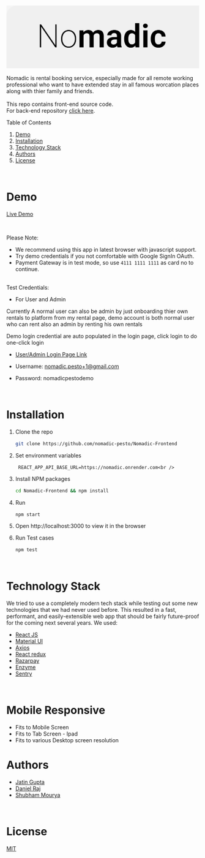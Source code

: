<!-- PROJECT LOGO -->
<p align="center">
    <img src="./public/images/nomadic-logo.png" alt="Logo"  >
</p>
Nomadic is rental booking service, especially made for all remote working professional who want to have extended stay in all famous worcation places along with thier family and friends.
<br />
<br />
This repo contains front-end source code.<br/>
For back-end repository <a href="https://github.com/nomadic-pesto/Nomadic-Backend">click here</a>.

<!-- TABLE OF CONTENTS -->
<br/>

Table of Contents

1. [Demo](#demo)
2. [Installation](#installation)
3. [Technology Stack](#technology-stack)
4. [Authors](#authors)
5. [License](#license)

<br/>

# Demo

[Live Demo](https://nomadic-life.netlify.app/)

<br/>

Please Note:

-  We recommend using this app in latest browser with javascript support.
-  Try demo credentials if you not comfortable with Google SignIn OAuth.
-  Payment Gateway is in test mode, so use <code>4111 1111 1111</code> as card no to continue.

<br/>
Test Credentials:

-  For User and Admin

Currently A normal user can also be admin by just onboarding thier own rentals to platform from my rental page, demo account is both normal user who can rent also an admin by renting his own rentals

Demo login credential are auto populated in the login page, click login to do one-click login
   -  [User/Admin Login Page Link](https://nomadic-life.netlify.app/login)
   -  Username: nomadic.pesto+1@gmail.com
   -  Password: nomadicpestodemo

      <br/>

# Installation

1. Clone the repo
   ```sh
   git clone https://github.com/nomadic-pesto/Nomadic-Frontend
   ```
2. Set environment variables

        REACT_APP_API_BASE_URL=https://nomadic.onrender.com<br />


3. Install NPM packages
   ```sh
   cd Nomadic-Frontend && npm install
   ```
4. Run
   ```sh
   npm start
   ```
5. Open http://localhost:3000 to view it in the browser

6. Run Test cases
   ```sh
   npm test
   ```
   <br/>

# Technology Stack

We tried to use a completely modern tech stack while testing out some new technologies that we had never used before. This resulted in a fast, performant, and easily-extensible web app that should be fairly future-proof for the coming next several years. We used:

-  [React JS](https://reactjs.org/)
-  [Material UI](https://mui.com/)
-  [Axios](https://axios-http.com/docs/intro)
-  [React redux](https://redux.js.org/) 
-  [Razarpay](https://razorpay.com/)
-  [Enzyme](https://enzymejs.github.io/enzyme/)
-  [Sentry](https://sentry.io/)


<br/>

# Mobile Responsive
 - Fits to Mobile Screen
 - Fits to Tab Screen - Ipad
 - Fits to various Desktop screen resolution
# Authors

-  [Jatin Gupta](https://github.com/Jatingupta-2)
-  [Daniel Raj](https://github.com/raj-daniel)
-  [Shubham Mourya](https://github.com/kawnkush)

<br/>


# License

[MIT](https://opensource.org/licenses/MIT)
